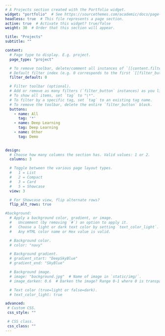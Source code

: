 ```yaml
---
# A Projects section created with the Portfolio widget.
widget: "portfolio"  # See https://sourcethemes.com/academic/docs/page-builder/
headless: true  # This file represents a page section.
active: true  # Activate this widget? true/false
weight: 30  # Order that this section will appear.

title: "Projects"
subtitle: ""

content:
  # Page type to display. E.g. project.
  page_type: "project"

  # To remove toolbar, delete/comment all instances of `[[content.filter_button]]` below.
  # Default filter index (e.g. 0 corresponds to the first `[[filter_button]]` instance below).
  filter_default: 0

  # Filter toolbar (optional).
  # Add or remove as many filters (`filter_button` instances) as you like.
  # To show all items, set `tag` to "\*".
  # To filter by a specific tag, set `tag` to an existing tag name.
  # To remove the toolbar, delete the entire `filter_button` block.
  buttons:
    - name: All
      tag: '*'
    - name: Deep Learning
      tag: Deep Learning
    - name: Other
      tag: Demo

  
design:
  # Choose how many columns the section has. Valid values: 1 or 2.
  columns: 3

  # Toggle between the various page layout types.
  #   1 = List
  #   2 = Compact
  #   3 = Card
  #   5 = Showcase
  view: 3

  # For Showcase view, flip alternate rows?
  flip_alt_rows: true

#background:
  # Apply a background color, gradient, or image.
  #   Uncomment (by removing `#`) an option to apply it.
  #   Choose a light or dark text color by setting `text_color_light`.
  #   Any HTML color name or Hex value is valid.

  # Background color.
  # color: "navy"

  # Background gradient.
  # gradient_start: "DeepSkyBlue"
  # gradient_end: "SkyBlue"

  # Background image.
  # image: "background.jpg"  # Name of image in `static/img/`.
  # image_darken: 0.6  # Darken the image? Range 0-1 where 0 is transparent and 1 is opaque.

  # Text color (true=light or false=dark).
  # text_color_light: true  

advanced:
 # Custom CSS. 
 css_style: ""

 # CSS class.
 css_class: ""
---
```

